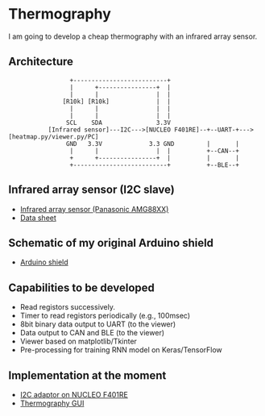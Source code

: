 # Thermography

I am going to develop a cheap thermography with an infrared array sensor.

## Architecture

```  
                 +--------------------------+
                 |      +----------------+  |
                 |      |                |  |
               [R10k] [R10k]             |  |
                 |      |                |  |
                 |      |                |  |
                SCL    SDA               3.3V
           [Infrared sensor]---I2C--->[NUCLEO F401RE]--+--UART-+--->[heatmap.py/viewer.py/PC]
                GND   3.3V             3.3 GND         |       |
                 |      |                |  |          +--CAN--+
                 +      +----------------+  |          |       |
                 +--------------------------+          +--BLE--+

```

## Infrared array sensor (I2C slave)

- [Infrared array sensor (Panasonic AMG88XX)](https://industrial.panasonic.com/cdbs/www-data/pdf/ADI8000/ADI8000C53.pdf)
- [Data sheet](https://cdn-learn.adafruit.com/assets/assets/000/043/261/original/Grid-EYE_SPECIFICATIONS%28Reference%29.pdf?1498680225)

## Schematic of my original Arduino shield

- [Arduino shield](./kicad/arduino_board.pdf)

## Capabilities to be developed

- Read registors successively.
- Timer to read registors periodically (e.g., 100msec)
- 8bit binary data output to UART (to the viewer)
- Data output to CAN and BLE (to the viewer)
- Viewer based on matplotlib/Tkinter
- Pre-processing for training RNN model on Keras/TensorFlow

## Implementation at the moment

- [I2C adaptor on NUCLEO F401RE](./stm32)
- [Thermography GUI](./viewer)
